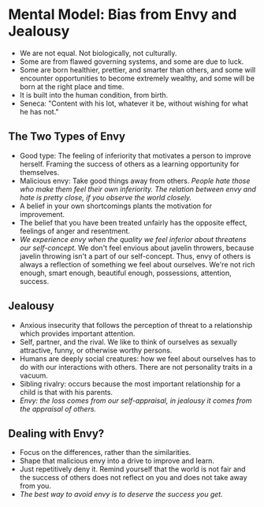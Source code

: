 # Mental Model: Bias from Envy and Jealousy

- We are not equal. Not biologically, not culturally.
- Some are from flawed governing systems, and some are due to luck.
- Some are born healthier, prettier, and smarter than others, and some will encounter opportunities to become extremely wealthy, and some will be born at the right place and time.
- It is built into the human condition, from birth.
- Seneca: "Content with his lot, whatever it be, without wishing for what he has not."

## The Two Types of Envy

- Good type: The feeling of inferiority that motivates a person to improve herself. Framing the success of others as a learning opportunity for themselves.
- Malicious envy: Take good things away from others. *People hate those who make them feel their own inferiority. The relation between envy and hate is pretty close, if you observe the world closely.*
- A belief in your own shortcomings plants the motivation for improvement.
- The belief that you have been treated unfairly has the opposite effect, feelings of anger and resentment.
- *We experience envy when the quality we feel inferior about threatens our self-concept.* We don't feel envious about javelin throwers, because javelin throwing isn't a part of our self-concept. Thus, envy of others is always a reflection of something we feel about ourselves. We're not rich enough, smart enough, beautiful enough, possessions, attention, success.

## Jealousy

- Anxious insecurity that follows the perception of threat to a relationship which provides important attention.
- Self, partner, and the rival. We like to think of ourselves as sexually attractive, funny, or otherwise worthy persons.
- Humans are deeply social creatures: how we feel about ourselves has to do with our interactions with others. There are not personality traits in a vacuum.
- Sibling rivalry: occurs because the most important relationship for a child is that with his parents.
- *Envy: the loss comes from our self-appraisal, in jealousy it comes from the appraisal of others.*

## Dealing with Envy?

- Focus on the differences, rather than the similarities.
- Shape that malicious envy into a drive to improve and learn.
- Just repetitively deny it. Remind yourself that the world is not fair and the success of others does not reflect on you and does not take away from you.
- *The best way to avoid envy is to deserve the success you get.*
